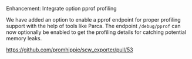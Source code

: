 Enhancement: Integrate option pprof profiling

We have added an option to enable a pprof endpoint for proper profiling support
with the help of tools like Parca. The endpoint `/debug/pprof` can now
optionally be enabled to get the profiling details for catching potential memory
leaks.

https://github.com/promhippie/scw_exporter/pull/53
